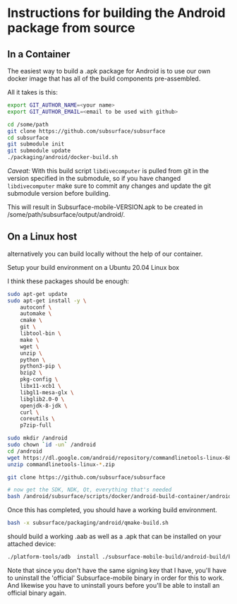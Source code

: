 # Instructions for building the Android package from source

## In a Container

The easiest way to build a .apk package for Android is to use
our own docker image that has all of the build components
pre-assembled.

All it takes is this:

```.sh
export GIT_AUTHOR_NAME=<your name>
export GIT_AUTHOR_EMAIL=<email to be used with github>

cd /some/path
git clone https://github.com/subsurface/subsurface
cd subsurface
git submodule init
git submodule update
./packaging/android/docker-build.sh
```

_Caveat:_ With this build script `libdivecomputer` is pulled from git in the version specified in the submodule, so if you have changed `libdivecomputer` make sure to commit any changes and update the git submodule version before building.

This will result in Subsurface-mobile-VERSION.apk to be created in /some/path/subsurface/output/android/.

## On a Linux host

alternatively you can build locally without the help of our container.

Setup your build environment on a Ubuntu 20.04 Linux box

I think these packages should be enough:

```.sh
sudo apt-get update
sudo apt-get install -y \
    autoconf \
    automake \
    cmake \
    git \
    libtool-bin \
    make \
    wget \
    unzip \
    python \
    python3-pip \
    bzip2 \
    pkg-config \
    libx11-xcb1 \
    libgl1-mesa-glx \
    libglib2.0-0 \
    openjdk-8-jdk \
    curl \
    coreutils \
    p7zip-full

sudo mkdir /android
sudo chown `id -un` /android
cd /android
wget https://dl.google.com/android/repository/commandlinetools-linux-6858069_latest.zip
unzip commandlinetools-linux-*.zip

git clone https://github.com/subsurface/subsurface

# now get the SDK, NDK, Qt, everything that's needed
bash /android/subsurface/scripts/docker/android-build-container/android-build-setup.sh
```

Once this has completed, you should have a working build environment.

```.sh
bash -x subsurface/packaging/android/qmake-build.sh
```

should build a working .aab as well as a .apk that can be installed on
your attached device:

```.sh
./platform-tools/adb  install ./subsurface-mobile-build/android-build/build/outputs/apk/debug/android-build-debug.apk
```

Note that since you don't have the same signing key that I have,
you'll have to uninstall the 'official' Subsurface-mobile binary in
order for this to work. And likewise you have to uninstall yours
before you'll be able to install an official binary again.
